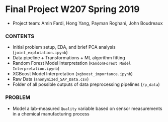 # Final Project W207 Spring 2019
* Project team: Amin Fardi, Hong Yang, Payman Roghani, John Boudreaux

### CONTENTS
* Initial problem setup, EDA, and brief PCA analysis (`joint_explotation.ipynb`)
* Data pipeline + Transformations + ML algorithm fitting
* Random Forest Model Interpretation (`RandomForest Model Interpretation.ipynb`)
* XGBoost Model Interpretation (`xgboost_importance.ipynb`)
* Raw Data (`anonymized_SAP_Data.csv`)
* Folder of all possible outputs of data preprocessing pipelines (`/p_data`)

### PROBLEM
* Model a lab-measured `Quality` variable based on sensor measurements in a chemical manufacturing process
